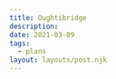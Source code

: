 ```yaml
---
title: Oughtibridge
description: 
date: 2021-03-09
tags:
  - plans
layout: layouts/post.njk
---
```


